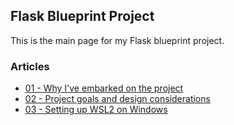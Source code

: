 ## Flask Blueprint Project
This is the main page for my Flask blueprint project.

### Articles
* [01 - Why I've embarked on the project](./01-why-create-this-project.md)
* [02 - Project goals and design considerations](./02-project-goals-and-design-considerations.md)
* [03 - Setting up WSL2 on Windows](./03-set-up-WSL2.md)

